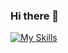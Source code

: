 ### Hi there 👋

[![My Skills](https://skillicons.dev/icons?i=js,html,css,wasm,react,figma,laravel)](https://skillicons.dev)
